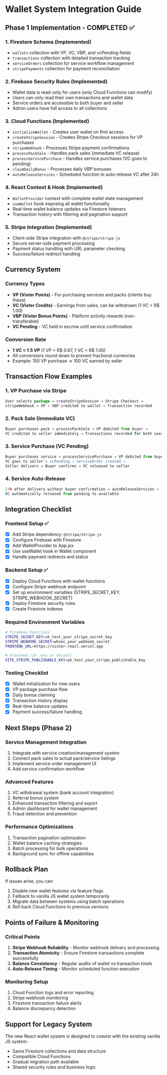 # Wallet System Integration Guide

## Phase 1 Implementation - COMPLETED ✅

### 1. Firestore Schema (Implemented)
- `wallets` collection with VP, VC, VBP, and vcPending fields
- `transactions` collection with detailed transaction tracking
- `serviceOrders` collection for service workflow management
- `stripePayments` collection for payment reconciliation

### 2. Firebase Security Rules (Implemented)
- Wallet data is read-only for users (only Cloud Functions can modify)
- Users can only read their own transactions and wallet data
- Service orders are accessible to both buyer and seller
- Admin users have full access to all collections

### 3. Cloud Functions (Implemented)
- `initializeWallet` - Creates user wallet on first access
- `createStripeSession` - Creates Stripe Checkout sessions for VP purchases
- `stripeWebhook` - Processes Stripe payment confirmations
- `processPackSale` - Handles pack sales (immediate VC release)
- `processServicePurchase` - Handles service purchases (VC goes to pending)
- `claimDailyBonus` - Processes daily VBP bonuses
- `autoReleaseServices` - Scheduled function to auto-release VC after 24h

### 4. React Context & Hook (Implemented)
- `WalletProvider` context with complete wallet state management
- `useWallet` hook exposing all wallet functionality
- Real-time wallet balance updates via Firestore listeners
- Transaction history with filtering and pagination support

### 5. Stripe Integration (Implemented)
- Client-side Stripe integration with `@stripe/stripe-js`
- Secure server-side payment processing
- Payment status handling with URL parameter checking
- Success/failure redirect handling

## Currency System

### Currency Types
- **VP (Vixter Points)** - For purchasing services and packs (clients buy these)
- **VC (Vixter Credits)** - Earnings from sales, can be withdrawn (1 VC = R$ 1.00)
- **VBP (Vixter Bonus Points)** - Platform activity rewards (non-transferable)
- **VC Pending** - VC held in escrow until service confirmation

### Conversion Rate
- **1 VC = 1.5 VP** (1 VP = R$ 0.67, 1 VC = R$ 1.00)
- All conversions round down to prevent fractional currencies
- Example: 150 VP purchase → 100 VC earned by seller

## Transaction Flow Examples

### 1. VP Purchase via Stripe
```js
User selects package → createStripeSession → Stripe Checkout → 
stripeWebhook → VP + VBP credited to wallet → Transaction recorded
```

### 2. Pack Sale (Immediate VC)
```js
Buyer purchases pack → processPackSale → VP debited from buyer →
VC credited to seller immediately → Transactions recorded for both users
```

### 3. Service Purchase (VC Pending)
```js
Buyer purchases service → processServicePurchase → VP debited from buyer →
VC goes to seller's vcPending → ServiceOrder created → 
Seller delivers → Buyer confirms → VC released to seller
```

### 4. Service Auto-Release
```js
24h after delivery without buyer confirmation → autoReleaseServices →
VC automatically released from pending to available
```

## Integration Checklist

### Frontend Setup ✅
- [x] Add Stripe dependency: `@stripe/stripe-js`
- [x] Configure Firebase with Firestore
- [x] Add WalletProvider to App.jsx
- [x] Use useWallet hook in Wallet component
- [x] Handle payment redirects and status

### Backend Setup ✅
- [x] Deploy Cloud Functions with wallet functions
- [x] Configure Stripe webhook endpoint
- [x] Set up environment variables (STRIPE_SECRET_KEY, STRIPE_WEBHOOK_SECRET)
- [x] Deploy Firestore security rules
- [x] Create Firestore indexes

### Required Environment Variables
```bash
# Firebase Functions
STRIPE_SECRET_KEY=sk_test_your_stripe_secret_key
STRIPE_WEBHOOK_SECRET=whsec_your_webhook_secret
FRONTEND_URL=https://vixter-react.vercel.app

# Frontend (in .env or Vercel)
VITE_STRIPE_PUBLISHABLE_KEY=pk_test_your_stripe_publishable_key
```

### Testing Checklist
- [x] Wallet initialization for new users
- [x] VP package purchase flow
- [x] Daily bonus claiming
- [x] Transaction history display
- [x] Real-time balance updates
- [x] Payment success/failure handling

## Next Steps (Phase 2)

### Service Management Integration
1. Integrate with service creation/management system
2. Connect pack sales to actual pack/service listings
3. Implement service order management UI
4. Add service confirmation workflow

### Advanced Features
1. VC withdrawal system (bank account integration)
2. Referral bonus system
3. Enhanced transaction filtering and export
4. Admin dashboard for wallet management
5. Fraud detection and prevention

### Performance Optimizations
1. Transaction pagination optimization
2. Wallet balance caching strategies
3. Batch processing for bulk operations
4. Background sync for offline capabilities

## Rollback Plan

If issues arise, you can:
1. Disable new wallet features via feature flags
2. Fallback to vanilla JS wallet system temporarily
3. Migrate data between systems using batch operations
4. Roll back Cloud Functions to previous versions

## Points of Failure & Monitoring

### Critical Points
1. **Stripe Webhook Reliability** - Monitor webhook delivery and processing
2. **Transaction Atomicity** - Ensure Firestore transactions complete successfully
3. **Balance Consistency** - Regular audits of wallet vs transaction totals
4. **Auto-Release Timing** - Monitor scheduled function execution

### Monitoring Setup
1. Cloud Function logs and error reporting
2. Stripe webhook monitoring
3. Firestore transaction failure alerts
4. Balance discrepancy detection

## Support for Legacy System

The new React wallet system is designed to coexist with the existing vanilla JS system:
- Same Firestore collections and data structure
- Compatible Cloud Functions
- Gradual migration path available
- Shared security rules and business logic
